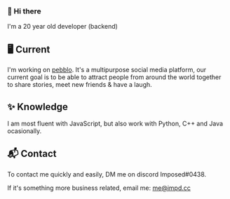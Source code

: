 ### 👋 Hi there
I'm a 20 year old developer (backend)

## 🖥 Current
I'm working on [pebblo](https://discord.gg/aWGXuD9). It's a multipurpose social media platform, our current goal is to be able to attract people from around the world together to share stories, meet new friends & have a laugh.

## ✨ Knowledge
I am most fluent with JavaScript, but also work with Python, C++ and Java ocasionally.

## 📬 Contact
To contact me quickly and easily, DM me on discord Imposed#0438.

If it's something more business related, email me: me@impd.cc
